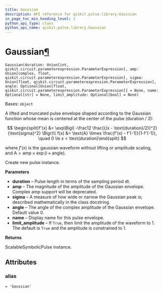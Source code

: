 ```yaml
---
title: Gaussian
description: API reference for qiskit.pulse.library.Gaussian
in_page_toc_min_heading_level: 1
python_api_type: class
python_api_name: qiskit.pulse.library.Gaussian
---
```


# Gaussian[¶](#gaussian "Permalink to this headline")

<span id="qiskit.pulse.library.Gaussian" />

`Gaussian(duration: Union[int, qiskit.circuit.parameterexpression.ParameterExpression], amp: Union[complex, float, qiskit.circuit.parameterexpression.ParameterExpression], sigma: Union[float, qiskit.circuit.parameterexpression.ParameterExpression], angle: Optional[Union[float, qiskit.circuit.parameterexpression.ParameterExpression]] = None, name: Optional[str] = None, limit_amplitude: Optional[bool] = None)`

Bases: `object`

A lifted and truncated pulse envelope shaped according to the Gaussian function whose mean is centered at the center of the pulse (duration / 2):

$$
\begin{split}f'(x) &= \exp\Bigl( -\frac12 \frac{{(x - \text{duration}/2)}^2}{\text{sigma}^2} \Bigr)\\
f(x) &= \text{A} \times  \frac{f'(x) - f'(-1)}{1-f'(-1)}, \quad 0 \le x < \text{duration}\end{split}
$$

where $f'(x)$ is the gaussian waveform without lifting or amplitude scaling, and $\text{A} = \text{amp} \times \exp\left(i\times\text{angle}\right)$.

Create new pulse instance.

**Parameters**

*   **duration** – Pulse length in terms of the sampling period dt.
*   **amp** – The magnitude of the amplitude of the Gaussian envelope. Complex amp support will be deprecated.
*   **sigma** – A measure of how wide or narrow the Gaussian peak is; described mathematically in the class docstring.
*   **angle** – The angle of the complex amplitude of the Gaussian envelope. Default value 0.
*   **name** – Display name for this pulse envelope.
*   **limit\_amplitude** – If `True`, then limit the amplitude of the waveform to 1. The default is `True` and the amplitude is constrained to 1.

**Returns**

ScalableSymbolicPulse instance.

## Attributes

<span id="qiskit.pulse.library.Gaussian.alias" />

### alias

`= 'Gaussian'`

